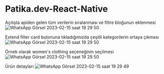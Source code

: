 # Patika.dev-React-Native

Açılışta apiden gelen tüm verilerin sıralanması ve filtre bloğunun eklenmesi
![WhatsApp Görsel 2023-02-15 saat 19 29 50](https://user-images.githubusercontent.com/96176339/219095546-e1137165-75d8-4946-9fa2-65e6b1dc1018.jpg)

Extend filter card butonuna tıkladığımızda çeşitli kategorilerin ortaya çıkması
![WhatsApp Görsel 2023-02-15 saat 19 29 50](https://user-images.githubusercontent.com/96176339/219096488-1eee3bd9-254d-40c6-b362-b875881edb02.jpg)

Örnek olarak women's clothing seçeneğinin seçilmesi
![WhatsApp Görsel 2023-02-15 saat 19 29 50](https://user-images.githubusercontent.com/96176339/219096643-c4794414-c2e5-4a97-952a-4387682c0ac0.jpg)

Ürün detayları
![WhatsApp Görsel 2023-02-15 saat 19 29 49](https://user-images.githubusercontent.com/96176339/219096730-171ba413-cc6d-4551-8f54-fe592ec6062e.jpg)
